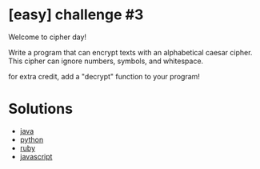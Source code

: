# [easy] challenge #3

Welcome to cipher day!

Write a program that can encrypt texts with an alphabetical caesar cipher. This cipher can ignore numbers, symbols, and whitespace.

for extra credit, add a "decrypt" function to your program!

# Solutions

- [java](java/)
- [python](python/)
- [ruby](ruby/)
- [javascript](javascript/)
